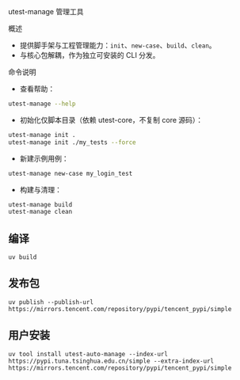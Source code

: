 utest-manage 管理工具

概述
- 提供脚手架与工程管理能力：`init`、`new-case`、`build`、`clean`。
- 与核心包解耦，作为独立可安装的 CLI 分发。

命令说明
- 查看帮助：
```bash
utest-manage --help
```

- 初始化仅脚本目录（依赖 utest-core，不复制 core 源码）：
```bash
utest-manage init .
utest-manage init ./my_tests --force
```

- 新建示例用例：
```bash
utest-manage new-case my_login_test
```

- 构建与清理：
```bash
utest-manage build
utest-manage clean
```

## 编译

```shell
uv build
```

## 发布包

```shell
uv publish --publish-url https://mirrors.tencent.com/repository/pypi/tencent_pypi/simple
```

## 用户安装

```shell
uv tool install utest-auto-manage --index-url https://pypi.tuna.tsinghua.edu.cn/simple --extra-index-url https://mirrors.tencent.com/repository/pypi/tencent_pypi/simple
```